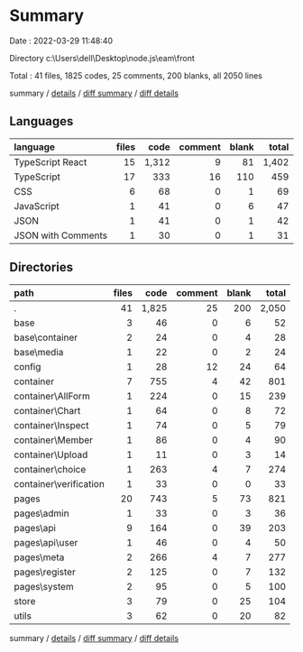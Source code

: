 # Summary

Date : 2022-03-29 11:48:40

Directory c:\Users\dell\Desktop\node.js\eam\front

Total : 41 files,  1825 codes, 25 comments, 200 blanks, all 2050 lines

summary / [details](details.md) / [diff summary](diff.md) / [diff details](diff-details.md)

## Languages
| language | files | code | comment | blank | total |
| :--- | ---: | ---: | ---: | ---: | ---: |
| TypeScript React | 15 | 1,312 | 9 | 81 | 1,402 |
| TypeScript | 17 | 333 | 16 | 110 | 459 |
| CSS | 6 | 68 | 0 | 1 | 69 |
| JavaScript | 1 | 41 | 0 | 6 | 47 |
| JSON | 1 | 41 | 0 | 1 | 42 |
| JSON with Comments | 1 | 30 | 0 | 1 | 31 |

## Directories
| path | files | code | comment | blank | total |
| :--- | ---: | ---: | ---: | ---: | ---: |
| . | 41 | 1,825 | 25 | 200 | 2,050 |
| base | 3 | 46 | 0 | 6 | 52 |
| base\container | 2 | 24 | 0 | 4 | 28 |
| base\media | 1 | 22 | 0 | 2 | 24 |
| config | 1 | 28 | 12 | 24 | 64 |
| container | 7 | 755 | 4 | 42 | 801 |
| container\AllForm | 1 | 224 | 0 | 15 | 239 |
| container\Chart | 1 | 64 | 0 | 8 | 72 |
| container\Inspect | 1 | 74 | 0 | 5 | 79 |
| container\Member | 1 | 86 | 0 | 4 | 90 |
| container\Upload | 1 | 11 | 0 | 3 | 14 |
| container\choice | 1 | 263 | 4 | 7 | 274 |
| container\verification | 1 | 33 | 0 | 0 | 33 |
| pages | 20 | 743 | 5 | 73 | 821 |
| pages\admin | 1 | 33 | 0 | 3 | 36 |
| pages\api | 9 | 164 | 0 | 39 | 203 |
| pages\api\user | 1 | 46 | 0 | 4 | 50 |
| pages\meta | 2 | 266 | 4 | 7 | 277 |
| pages\register | 2 | 125 | 0 | 7 | 132 |
| pages\system | 2 | 95 | 0 | 5 | 100 |
| store | 3 | 79 | 0 | 25 | 104 |
| utils | 3 | 62 | 0 | 20 | 82 |

summary / [details](details.md) / [diff summary](diff.md) / [diff details](diff-details.md)
